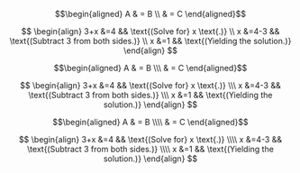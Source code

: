 

$$\begin{aligned} A & = B \\ & = C \end{aligned}$$

$$
\begin{align}
    3+x &=4 && \text{(Solve for} x \text{.)} \\
    x &=4-3 && \text{(Subtract 3 from both sides.)} \\
    x &=1   && \text{(Yielding the solution.)}
\end{align}
$$

$$\begin{aligned} A & = B \\\ & = C \end{aligned}$$

$$
\begin{align}
    3+x &=4 && \text{(Solve for} x \text{.)} \\\
    x &=4-3 && \text{(Subtract 3 from both sides.)} \\\
    x &=1   && \text{(Yielding the solution.)}
\end{align}
$$

$$\begin{aligned} A & = B \\\\ & = C \end{aligned}$$

$$
\begin{align}
    3+x &=4 && \text{(Solve for} x \text{.)} \\\\
    x &=4-3 && \text{(Subtract 3 from both sides.)} \\\\
    x &=1   && \text{(Yielding the solution.)}
\end{align}
$$

